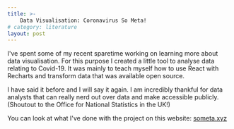 ```yaml
---
title: >- 
    Data Visualisation: Coronavirus So Meta!
# category: literature
layout: post
---
```


I've spent some of my recent sparetime working on learning more about data visualisation. For this purpose I created a little tool to analyse data relating to Covid-19. It was mainly to teach myself how to use React with Recharts and transform data that was available open source. 

I have said it before and I will say it again. I am incredibly thankful for data analysts that can really nerd out over data and make accessible publicly. (Shoutout to the Office for National Statistics in the UK!)

You can look at what I've done with the project on this  website: [someta.xyz](https://someta.xyz)